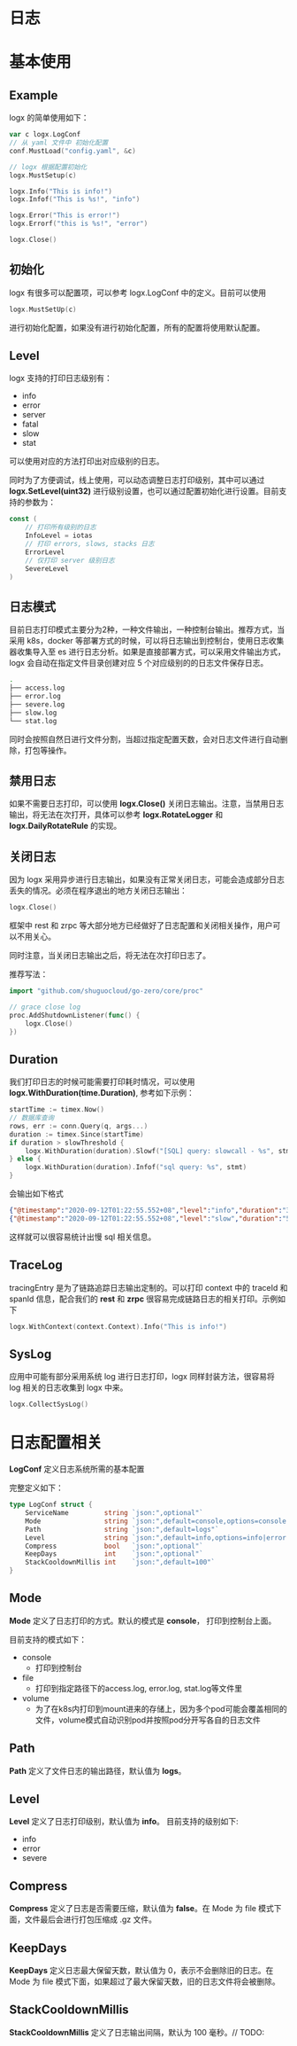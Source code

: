 # 日志

# 基本使用
## Example


logx 的简单使用如下：


```go
var c logx.LogConf
// 从 yaml 文件中 初始化配置
conf.MustLoad("config.yaml", &c)

// logx 根据配置初始化
logx.MustSetup(c)

logx.Info("This is info!")
logx.Infof("This is %s!", "info")

logx.Error("This is error!")
logx.Errorf("this is %s!", "error")

logx.Close()
```


## 初始化


logx 有很多可以配置项，可以参考 logx.LogConf 中的定义。目前可以使用


```go
logx.MustSetUp(c)
```


进行初始化配置，如果没有进行初始化配置，所有的配置将使用默认配置。


## Level


logx 支持的打印日志级别有：


- info
- error
- server
- fatal
- slow
- stat



可以使用对应的方法打印出对应级别的日志。


同时为了方便调试，线上使用，可以动态调整日志打印级别，其中可以通过 **logx.SetLevel(uint32)** 进行级别设置，也可以通过配置初始化进行设置。目前支持的参数为：


```go
const (
	// 打印所有级别的日志
	InfoLevel = iotas
	// 打印 errors, slows, stacks 日志
	ErrorLevel
	// 仅打印 server 级别日志
	SevereLevel
)
```


## 日志模式


目前日志打印模式主要分为2种，一种文件输出，一种控制台输出。推荐方式，当采用 k8s，docker 等部署方式的时候，可以将日志输出到控制台，使用日志收集器收集导入至 es 进行日志分析。如果是直接部署方式，可以采用文件输出方式，logx 会自动在指定文件目录创建对应 5 个对应级别的的日志文件保存日志。


```bash
.
├── access.log
├── error.log
├── severe.log
├── slow.log
└── stat.log
```


同时会按照自然日进行文件分割，当超过指定配置天数，会对日志文件进行自动删除，打包等操作。


## 禁用日志


如果不需要日志打印，可以使用 **logx.Close()** 关闭日志输出。注意，当禁用日志输出，将无法在次打开，具体可以参考 **logx.RotateLogger** 和 **logx.DailyRotateRule** 的实现。


## 关闭日志


因为 logx 采用异步进行日志输出，如果没有正常关闭日志，可能会造成部分日志丢失的情况。必须在程序退出的地方关闭日志输出：


```go
logx.Close()
```


框架中 rest 和 zrpc 等大部分地方已经做好了日志配置和关闭相关操作，用户可以不用关心。


同时注意，当关闭日志输出之后，将无法在次打印日志了。


推荐写法：


```go
import "github.com/shuguocloud/go-zero/core/proc"

// grace close log
proc.AddShutdownListener(func() {
	logx.Close()
})
```


## Duration


我们打印日志的时候可能需要打印耗时情况，可以使用 **logx.WithDuration(time.Duration)**, 参考如下示例：


```go
startTime := timex.Now()
// 数据库查询
rows, err := conn.Query(q, args...)
duration := timex.Since(startTime)
if duration > slowThreshold {
    logx.WithDuration(duration).Slowf("[SQL] query: slowcall - %s", stmt)
} else {
    logx.WithDuration(duration).Infof("sql query: %s", stmt)
}
```


会输出如下格式


```json
{"@timestamp":"2020-09-12T01:22:55.552+08","level":"info","duration":"3.0ms","content":"sql query:..."}
{"@timestamp":"2020-09-12T01:22:55.552+08","level":"slow","duration":"500ms","content":"[SQL] query: slowcall - ..."}
```


这样就可以很容易统计出慢 sql 相关信息。


## TraceLog


tracingEntry 是为了链路追踪日志输出定制的。可以打印 context 中的 traceId 和 spanId 信息，配合我们的 **rest** 和 **zrpc** 很容易完成链路日志的相关打印。示例如下


```go
logx.WithContext(context.Context).Info("This is info!")
```


## SysLog


应用中可能有部分采用系统 log 进行日志打印，logx 同样封装方法，很容易将 log 相关的日志收集到 logx 中来。


```go
logx.CollectSysLog()
```




# 日志配置相关


**LogConf** 定义日志系统所需的基本配置


完整定义如下：


```go
type LogConf struct {
	ServiceName         string `json:",optional"`
	Mode                string `json:",default=console,options=console|file|volume"`
	Path                string `json:",default=logs"`
	Level               string `json:",default=info,options=info|error|severe"`
	Compress            bool   `json:",optional"`
	KeepDays            int    `json:",optional"`
	StackCooldownMillis int    `json:",default=100"`
}
```


## Mode


**Mode** 定义了日志打印的方式。默认的模式是 **console**， 打印到控制台上面。


目前支持的模式如下：


- console
   -  打印到控制台
- file
   - 打印到指定路径下的access.log, error.log, stat.log等文件里
- volume
   - 为了在k8s内打印到mount进来的存储上，因为多个pod可能会覆盖相同的文件，volume模式自动识别pod并按照pod分开写各自的日志文件



## Path


**Path** 定义了文件日志的输出路径，默认值为 **logs**。


## Level


**Level** 定义了日志打印级别，默认值为 **info**。
目前支持的级别如下:


- info
- error
- severe



## Compress


**Compress** 定义了日志是否需要压缩，默认值为 **false**。在 Mode 为 file 模式下面，文件最后会进行打包压缩成 .gz 文件。


## KeepDays


**KeepDays** 定义日志最大保留天数，默认值为 0，表示不会删除旧的日志。在 Mode 为 file 模式下面，如果超过了最大保留天数，旧的日志文件将会被删除。


## StackCooldownMillis


**StackCooldownMillis** 定义了日志输出间隔，默认为 100 毫秒。// TODO:

<Vssue title="logx" />
